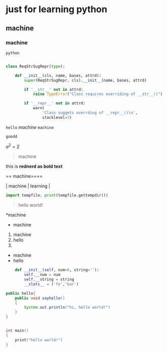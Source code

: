 # just for learning python
## machine 
### machine

`python`

```python

class ReqStrSugRepr(type):

    def __init__(cls, name, bases, attrd):
        super(ReqStrSugRepr, cls).__init__(name, bases, attrd)

        if '__str__' not in attrd:
            raise TypeError("Class requires overriding of __str__()")

        if '__repr__' not in attrd:
            warn(
                'Class suggets overrding of __repr__()\n',
                stacklevel=3)

```
``hello``
*machine*
`machine`


`goodd`

$a^2= 2$


> machine
> 
this is **rednerd as bold text**

== machine====

| machine | learning |

```python
import tempfile; print(tempfile.gettempdir())
```

        
> hello world!

*machine

* machine 

1. machine 
2. hello 
3.


* machine
* hello 

```python
    def __init__(self, num=0, string=''):
        self.__num = num
        self.__string = string
        __slots__ = ('fo','bar')
```

```java
public hello{
    public void sayhello()
    {
        System.out.println("hi, hello world!")
    }
}
```

```c

int main()
{
    print("hello world!")
}
```

